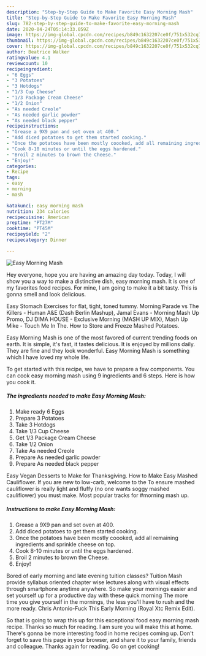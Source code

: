 ```yaml
---
description: "Step-by-Step Guide to Make Favorite Easy Morning Mash"
title: "Step-by-Step Guide to Make Favorite Easy Morning Mash"
slug: 782-step-by-step-guide-to-make-favorite-easy-morning-mash
date: 2020-04-24T05:14:33.059Z
image: https://img-global.cpcdn.com/recipes/b849c1632207ce0f/751x532cq70/easy-morning-mash-recipe-main-photo.jpg
thumbnail: https://img-global.cpcdn.com/recipes/b849c1632207ce0f/751x532cq70/easy-morning-mash-recipe-main-photo.jpg
cover: https://img-global.cpcdn.com/recipes/b849c1632207ce0f/751x532cq70/easy-morning-mash-recipe-main-photo.jpg
author: Beatrice Walker
ratingvalue: 4.1
reviewcount: 10
recipeingredient:
- "6 Eggs"
- "3 Potatoes"
- "3 Hotdogs"
- "1/3 Cup Cheese"
- "1/3 Package Cream Cheese"
- "1/2 Onion"
- "As needed Creole"
- "As needed garlic powder"
- "As needed black pepper"
recipeinstructions:
- "Grease a 9X9 pan and set oven at 400."
- "Add diced potatoes to get them started cooking."
- "Once the potatoes have been mostly coooked, add all remaining ingredients and sprinkle cheese on top."
- "Cook 8-10 minutes or until the eggs hardened."
- "Broil 2 minutes to brown the Cheese."
- "Enjoy!"
categories:
- Recipe
tags:
- easy
- morning
- mash

katakunci: easy morning mash 
nutrition: 234 calories
recipecuisine: American
preptime: "PT27M"
cooktime: "PT45M"
recipeyield: "2"
recipecategory: Dinner

---
```



![Easy Morning Mash](https://img-global.cpcdn.com/recipes/b849c1632207ce0f/751x532cq70/easy-morning-mash-recipe-main-photo.jpg)

Hey everyone, hope you are having an amazing day today. Today, I will show you a way to make a distinctive dish, easy morning mash. It is one of my favorites food recipes. For mine, I am going to make it a bit tasty. This is gonna smell and look delicious.

Easy Stomach Exercises for flat, tight, toned tummy. Morning Parade vs The Killers - Human A&amp;E (Dash Berlin Mashup), Jamal Evans - Morning Mash Up Promo, DJ DIMA HOUSE - Exclusive Morning (MASH UP MIX), Mash Up Mike - Touch Me In The. How to Store and Freeze Mashed Potatoes.

Easy Morning Mash is one of the most favored of current trending foods on earth. It is simple, it's fast, it tastes delicious. It is enjoyed by millions daily. They are fine and they look wonderful. Easy Morning Mash is something which I have loved my whole life.


To get started with this recipe, we have to prepare a few components. You can cook easy morning mash using 9 ingredients and 6 steps. Here is how you cook it.

<!--inarticleads1-->

##### The ingredients needed to make Easy Morning Mash:

1. Make ready 6 Eggs
1. Prepare 3 Potatoes
1. Take 3 Hotdogs
1. Take 1/3 Cup Cheese
1. Get 1/3 Package Cream Cheese
1. Take 1/2 Onion
1. Take As needed Creole
1. Prepare As needed garlic powder
1. Prepare As needed black pepper


Easy Vegan Desserts to Make for Thanksgiving. How to Make Easy Mashed Cauliflower. If you are new to low-carb, welcome to the To ensure mashed cauliflower is really light and fluffy (no one wants soggy mashed cauliflower) you must make. Most popular tracks for #morning mash up. 

<!--inarticleads2-->

##### Instructions to make Easy Morning Mash:

1. Grease a 9X9 pan and set oven at 400.
1. Add diced potatoes to get them started cooking.
1. Once the potatoes have been mostly coooked, add all remaining ingredients and sprinkle cheese on top.
1. Cook 8-10 minutes or until the eggs hardened.
1. Broil 2 minutes to brown the Cheese.
1. Enjoy!


Bored of early morning and late evening tuition classes? Tuition Mash provide syllabus oriented chapter wise lectures along with visual effects through smartphone anytime anywhere. So make your mornings easier and set yourself up for a productive day with these quick morning The more time you give yourself in the mornings, the less you&#39;ll have to rush and the more ready. Chris Antonio-Fuck This Early Morning (Royal Xtc Remix Edit). 

So that is going to wrap this up for this exceptional food easy morning mash recipe. Thanks so much for reading. I am sure you will make this at home. There's gonna be more interesting food in home recipes coming up. Don't forget to save this page in your browser, and share it to your family, friends and colleague. Thanks again for reading. Go on get cooking!
